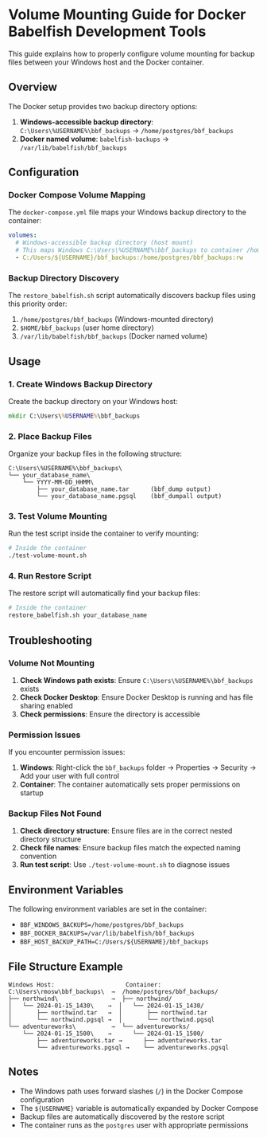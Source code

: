 # Volume Mounting Guide for Docker Babelfish Development Tools

This guide explains how to properly configure volume mounting for backup files between your Windows host and the Docker container.

## Overview

The Docker setup provides two backup directory options:

1. **Windows-accessible backup directory**: `C:\Users\%USERNAME%\bbf_backups` → `/home/postgres/bbf_backups`
2. **Docker named volume**: `babelfish-backups` → `/var/lib/babelfish/bbf_backups`

## Configuration

### Docker Compose Volume Mapping

The `docker-compose.yml` file maps your Windows backup directory to the container:

```yaml
volumes:
  # Windows-accessible backup directory (host mount)
  # This maps Windows C:\Users\%USERNAME%\bbf_backups to container /home/postgres/bbf_backups
  - C:/Users/${USERNAME}/bbf_backups:/home/postgres/bbf_backups:rw
```

### Backup Directory Discovery

The `restore_babelfish.sh` script automatically discovers backup files using this priority order:

1. `/home/postgres/bbf_backups` (Windows-mounted directory)
2. `$HOME/bbf_backups` (user home directory)
3. `/var/lib/babelfish/bbf_backups` (Docker named volume)

## Usage

### 1. Create Windows Backup Directory

Create the backup directory on your Windows host:

```cmd
mkdir C:\Users\%USERNAME%\bbf_backups
```

### 2. Place Backup Files

Organize your backup files in the following structure:

```
C:\Users\%USERNAME%\bbf_backups\
└── your_database_name\
    └── YYYY-MM-DD_HHMM\
        ├── your_database_name.tar      (bbf_dump output)
        └── your_database_name.pgsql    (bbf_dumpall output)
```

### 3. Test Volume Mounting

Run the test script inside the container to verify mounting:

```bash
# Inside the container
./test-volume-mount.sh
```

### 4. Run Restore Script

The restore script will automatically find your backup files:

```bash
# Inside the container
restore_babelfish.sh your_database_name
```

## Troubleshooting

### Volume Not Mounting

1. **Check Windows path exists**: Ensure `C:\Users\%USERNAME%\bbf_backups` exists
2. **Check Docker Desktop**: Ensure Docker Desktop is running and has file sharing enabled
3. **Check permissions**: Ensure the directory is accessible

### Permission Issues

If you encounter permission issues:

1. **Windows**: Right-click the `bbf_backups` folder → Properties → Security → Add your user with full control
2. **Container**: The container automatically sets proper permissions on startup

### Backup Files Not Found

1. **Check directory structure**: Ensure files are in the correct nested directory structure
2. **Check file names**: Ensure backup files match the expected naming convention
3. **Run test script**: Use `./test-volume-mount.sh` to diagnose issues

## Environment Variables

The following environment variables are set in the container:

- `BBF_WINDOWS_BACKUPS=/home/postgres/bbf_backups`
- `BBF_DOCKER_BACKUPS=/var/lib/babelfish/bbf_backups`
- `BBF_HOST_BACKUP_PATH=C:/Users/${USERNAME}/bbf_backups`

## File Structure Example

```
Windows Host:                    Container:
C:\Users\rmosw\bbf_backups\  →  /home/postgres/bbf_backups/
├── northwind\               →  ├── northwind/
│   └── 2024-01-15_1430\    →  │   └── 2024-01-15_1430/
│       ├── northwind.tar   →  │       ├── northwind.tar
│       └── northwind.pgsql →  │       └── northwind.pgsql
└── adventureworks\          →  └── adventureworks/
    └── 2024-01-15_1500\    →      └── 2024-01-15_1500/
        ├── adventureworks.tar →      ├── adventureworks.tar
        └── adventureworks.pgsql →    └── adventureworks.pgsql
```

## Notes

- The Windows path uses forward slashes (`/`) in the Docker Compose configuration
- The `${USERNAME}` variable is automatically expanded by Docker Compose
- Backup files are automatically discovered by the restore script
- The container runs as the `postgres` user with appropriate permissions
